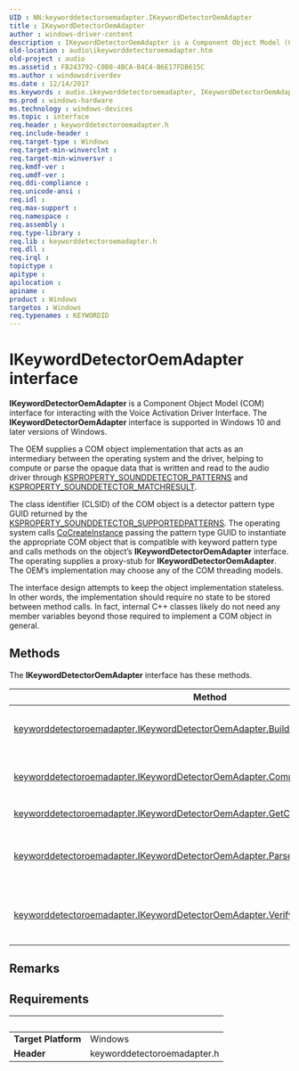 ```yaml
---
UID : NN:keyworddetectoroemadapter.IKeywordDetectorOemAdapter
title : IKeywordDetectorOemAdapter
author : windows-driver-content
description : IKeywordDetectorOemAdapter is a Component Object Model (COM) interface for interacting with the Voice Activation Driver Interface. The IKeywordDetectorOemAdapter interface is supported in Windows 10 and later versions of Windows.
old-location : audio\ikeyworddetectoroemadapter.htm
old-project : audio
ms.assetid : FB243792-C0B0-4BCA-B4C4-B6E17FDB615C
ms.author : windowsdriverdev
ms.date : 12/14/2017
ms.keywords : audio.ikeyworddetectoroemadapter, IKeywordDetectorOemAdapter interface [Audio Devices], IKeywordDetectorOemAdapter interface [Audio Devices], described, IKeywordDetectorOemAdapter, keyworddetectoroemadapter/IKeywordDetectorOemAdapter
ms.prod : windows-hardware
ms.technology : windows-devices
ms.topic : interface
req.header : keyworddetectoroemadapter.h
req.include-header : 
req.target-type : Windows
req.target-min-winverclnt : 
req.target-min-winversvr : 
req.kmdf-ver : 
req.umdf-ver : 
req.ddi-compliance : 
req.unicode-ansi : 
req.idl : 
req.max-support : 
req.namespace : 
req.assembly : 
req.type-library : 
req.lib : keyworddetectoroemadapter.h
req.dll : 
req.irql : 
topictype : 
apitype : 
apilocation : 
apiname : 
product : Windows
targetos : Windows
req.typenames : KEYWORDID
---
```


# IKeywordDetectorOemAdapter interface

<b>IKeywordDetectorOemAdapter</b> is a Component Object Model (COM) interface for interacting with the Voice Activation Driver Interface. The <b>IKeywordDetectorOemAdapter</b> interface is supported 
in Windows 10 and later versions of Windows.

 The OEM supplies a COM object implementation that acts as an intermediary between the operating system  and the driver, helping to
 compute or parse the opaque data that is written and read to the audio driver through <a href="https://msdn.microsoft.com/library/windows/hardware/dn932151">KSPROPERTY_SOUNDDETECTOR_PATTERNS</a> and
  <a href="https://msdn.microsoft.com/library/windows/hardware/dn932150">KSPROPERTY_SOUNDDETECTOR_MATCHRESULT</a>.


The class identifier (CLSID) of the COM object is a detector pattern type GUID 
returned by the <a href="https://msdn.microsoft.com/library/windows/hardware/dn932152">KSPROPERTY_SOUNDDETECTOR_SUPPORTEDPATTERNS</a>. The operating system calls <a href="https://msdn.microsoft.com/7295a55b-12c7-4ed0-a7a4-9ecee16afdec">CoCreateInstance</a> passing the pattern type GUID to instantiate the appropriate COM object that is compatible with keyword pattern type and calls methods on the object’s <b>IKeywordDetectorOemAdapter</b> interface.
The operating supplies a proxy-stub for <b>IKeywordDetectorOemAdapter</b>. The OEM’s implementation may choose any of the COM threading models. 

The interface design attempts to keep the object implementation stateless. In other words, the implementation should require no state to be stored between method calls. 
In fact, internal C++ classes likely do not need any member variables beyond those required to implement a COM object in general.

## Methods

<p>The <b>IKeywordDetectorOemAdapter</b> interface has these methods.</p>

| Method | Description |
| ---- |:---- |
| [keyworddetectoroemadapter.IKeywordDetectorOemAdapter.BuildArmingPatternData](nf-keyworddetectoroemadapter-ikeyworddetectoroemadapter-buildarmingpatterndata.md) | The BuildArmingPatternData method is called by the operating system to build OEM-specific pattern data that includes any keyword and user-specific model data for detection. |
| [keyworddetectoroemadapter.IKeywordDetectorOemAdapter.ComputeAndAddUserModelData](nf-keyworddetectoroemadapter-ikeyworddetectoroemadapter-computeandaddusermodeldata.md) | The ComputeAndAddUserModelData method is used by the training user experience to compute the user-specific information relative to the user-independent keyword. |
| [keyworddetectoroemadapter.IKeywordDetectorOemAdapter.GetCapabilities](nf-keyworddetectoroemadapter-ikeyworddetectoroemadapter-getcapabilities.md) | The GetCapabilities method returns the keywords and languages supported by the object. |
| [keyworddetectoroemadapter.IKeywordDetectorOemAdapter.ParseDetectionResultData](nf-keyworddetectoroemadapter-ikeyworddetectoroemadapter-parsedetectionresultdata.md) | The ParseDetectionResultData method is called by the operating system after handling a keyword detection event and after retrieving the result data from KSPROPERTY_SOUNDDETECTOR_MATCHRESULT. |
| [keyworddetectoroemadapter.IKeywordDetectorOemAdapter.VerifyUserKeyword](nf-keyworddetectoroemadapter-ikeyworddetectoroemadapter-verifyuserkeyword.md) | The VerifyUserKeyword method is used by the training user experience to verify that one instance of a spoken utterance, captured during training, matches a predefined keyword within some tolerance. |

## Remarks



## Requirements
| &nbsp; | &nbsp; |
| ---- |:---- |
| **Target Platform** | Windows |
| **Header** | keyworddetectoroemadapter.h |
